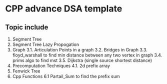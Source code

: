 # CPP advance DSA template

## Topic include
1. Segment Tree
2. Segment Tree Lazy Propogation
3. Graph
    3.1. Articulation Points in a graph
    3.2. Bridges in Graph
    3.3. floyd_warshall to find min distance between any two vertex in graph
    3.4. prims algo to find mst
    3.5. Dijkstra (single source shortest distance)
4. Precomputation Techniques
    4.1. 2d prefix array
5. Fenwick Tree
6. Cpp Functions
    6.1 Partail_Sum to find the prefix sum 
    